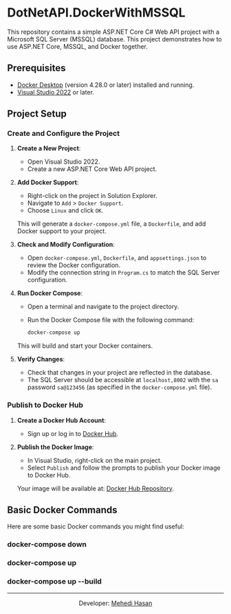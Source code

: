 # DotNetAPI.DockerWithMSSQL

This repository contains a simple ASP.NET Core C# Web API project with a Microsoft SQL Server (MSSQL) database. This project demonstrates how to use ASP.NET Core, MSSQL, and Docker together.

## Prerequisites

- [Docker Desktop](https://www.docker.com/products/docker-desktop) (version 4.28.0 or later) installed and running.
- [Visual Studio 2022](https://visualstudio.microsoft.com/vs/) or later.

## Project Setup

### Create and Configure the Project

1. **Create a New Project**:
   - Open Visual Studio 2022.
   - Create a new ASP.NET Core Web API project.

2. **Add Docker Support**:
   - Right-click on the project in Solution Explorer.
   - Navigate to `Add` > `Docker Support`.
   - Choose `Linux` and click `OK`.

   This will generate a `docker-compose.yml` file, a `Dockerfile`, and add Docker support to your project.

3. **Check and Modify Configuration**:
   - Open `docker-compose.yml`, `Dockerfile`, and `appsettings.json` to review the Docker configuration.
   - Modify the connection string in `Program.cs` to match the SQL Server configuration.

4. **Run Docker Compose**:
   - Open a terminal and navigate to the project directory.
   - Run the Docker Compose file with the following command:

     ```bash
     docker-compose up
     ```

   This will build and start your Docker containers.

5. **Verify Changes**:
   - Check that changes in your project are reflected in the database.
   - The SQL Server should be accessible at `localhost,8002` with the `sa` password `sa@123456` (as specified in the `docker-compose.yml` file).

### Publish to Docker Hub

1. **Create a Docker Hub Account**:
   - Sign up or log in to [Docker Hub](https://hub.docker.com/).

2. **Publish the Docker Image**:
   - In Visual Studio, right-click on the main project.
   - Select `Publish` and follow the prompts to publish your Docker image to Docker Hub.

   Your image will be available at: [Docker Hub Repository](https://hub.docker.com/repositories/mehedihasan9339).

## Basic Docker Commands

Here are some basic Docker commands you might find useful:

### docker-compose down
### docker-compose up
### docker-compose up --build





<hr>

<p align="center">
  Developer: <a href="mailto:mehedihasan9339@gmail.com">Mehedi Hasan</a>
</p>
